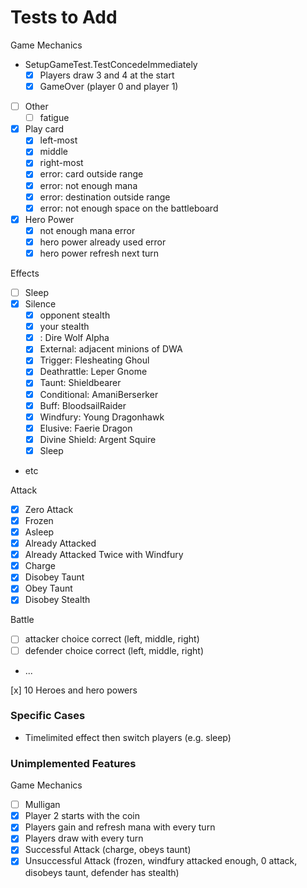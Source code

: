 # Tests to Add

Game Mechanics

- SetupGameTest.TestConcedeImmediately
  - [x] Players draw 3 and 4 at the start
  - [x] GameOver (player 0 and player 1)
- [ ] Other
  - [ ] fatigue
- [x] Play card
  - [x] left-most
  - [x] middle
  - [x] right-most
  - [x] error: card outside range
  - [x] error: not enough mana
  - [x] error: destination outside range
  - [x] error: not enough space on the battleboard
- [x] Hero Power
  - [x] not enough mana error
  - [x] hero power already used error
  - [x] hero power refresh next turn

Effects

- [ ] Sleep
- [x] Silence
  - [x] opponent stealth
  - [x] your stealth
  - [x] : Dire Wolf Alpha
  - [x] External: adjacent minions of DWA
  - [x] Trigger: Flesheating Ghoul
  - [x] Deathrattle: Leper Gnome
  - [x] Taunt: Shieldbearer
  - [x] Conditional: AmaniBerserker
  - [x] Buff: BloodsailRaider
  - [x] Windfury: Young Dragonhawk
  - [x] Elusive: Faerie Dragon
  - [x] Divine Shield: Argent Squire
  - [x] Sleep
- etc

Attack

- [x] Zero Attack
- [x] Frozen
- [x] Asleep
- [x] Already Attacked
- [x] Already Attacked Twice with Windfury
- [x] Charge
- [x] Disobey Taunt
- [x] Obey Taunt
- [x] Disobey Stealth

Battle

- [ ] attacker choice correct (left, middle, right)
- [ ] defender choice correct (left, middle, right)
- ...

[x] 10 Heroes and hero powers

### Specific Cases

- Timelimited effect then switch players (e.g. sleep)



### Unimplemented Features

Game Mechanics

- [ ] Mulligan
- [x] Player 2 starts with the coin
- [x] Players gain and refresh mana with every turn
- [x] Players draw with every turn
- [x] Successful Attack (charge, obeys taunt)
- [x] Unsuccessful Attack (frozen, windfury attacked enough, 0 attack, disobeys taunt, defender has stealth)